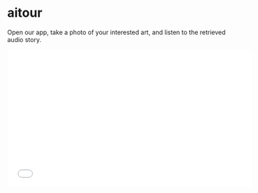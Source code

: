 # aitour

Open our app, take a photo of your interested art, and listen to the retrieved audio story. 

<iframe width="560" height="315" src="[https://www.youtube.com/embed/VIDEO_ID](https://www.youtube.com/watch?v=8uj3Un5Xp3U&list=PLvw_EJpiHNEcz8Ux280YUX9GckuR2zN5t)" frameborder="0" allow="accelerometer; autoplay; encrypted-media; gyroscope; picture-in-picture" allowfullscreen></iframe>
